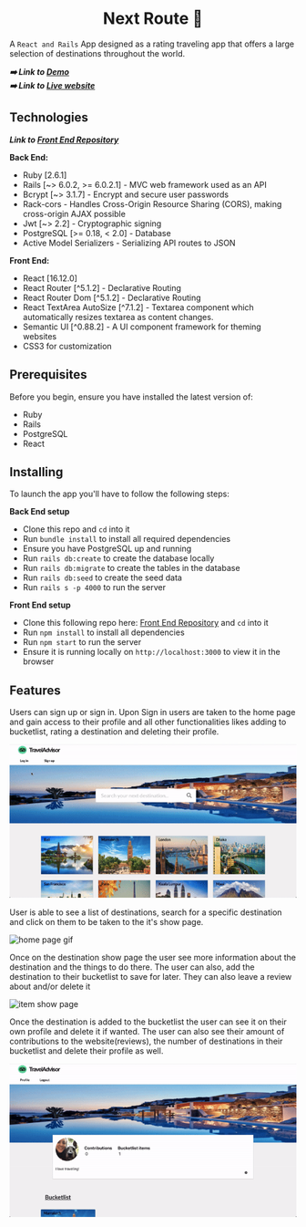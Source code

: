 <h1 align="center">Next Route 🛫</h1>

A `React and Rails` App designed as a rating traveling app that offers a large selection of destinations throughout the world.

***➡️ Link to [Demo](https://youtu.be/t04bmG8gYdw)***<br/>
***➡️ Link to [Live website](https://travel-advisor-app.herokuapp.com/)***<br/>

## Technologies

***Link to [Front End Repository](https://github.com/saimaar/TravelAdvisor)***<br />

**Back End:**
- Ruby [2.6.1]
- Rails [~> 6.0.2, >= 6.0.2.1] - MVC web framework used as an API
- Bcrypt [~> 3.1.7] - Encrypt and secure user passwords
- Rack-cors - Handles Cross-Origin Resource Sharing (CORS), making cross-origin AJAX possible
- Jwt [~> 2.2] - Cryptographic signing
- PostgreSQL [>= 0.18, < 2.0] - Database
- Active Model Serializers - Serializing API routes to JSON




**Front End:** 
- React [16.12.0]
- React Router [^5.1.2] - Declarative Routing
- React Router Dom [^5.1.2] - Declarative Routing
- React TextArea AutoSize [^7.1.2] - Textarea component which automatically resizes textarea as content changes.
- Semantic UI [^0.88.2] - A UI component framework for theming websites
- CSS3 for customization

## Prerequisites
Before you begin, ensure you have installed the latest version of:

- Ruby
- Rails
- PostgreSQL
- React

## Installing

To launch the app you'll have to follow the following steps:

**Back End setup**
- Clone this repo and `cd` into it
- Run `bundle install` to install all required dependencies
- Ensure you have PostgreSQL up and running
- Run `rails db:create` to create the database locally
- Run `rails db:migrate` to create the tables in the database
- Run `rails db:seed` to create the seed data
- Run `rails s -p 4000` to run the server

**Front End setup**
- Clone this following repo here: [Front End Repository](https://github.com/saimaar/TravelAdvisor) and `cd` into it
- Run `npm install` to install all dependencies
- Run `npm start` to run the server
- Ensure it is running locally on `http://localhost:3000` to view it in the browser

## Features

Users can sign up or sign in. Upon Sign in users are taken to the home page and gain access to their profile and all other functionalities likes adding to bucketlist, rating a destination and deleting their profile. <br />

![login gif](./images/login.gif)<br />

User is able to see a list of destinations, search for a specific destination and click on them to be taken to the it's show page.<br />

![home page gif](./images/home-page.gif)<br />

Once on the destination show page the user see more information about the destination and the things to do there. The user can also, add the destination to their bucketlist to save for later. They can also leave a review about and/or delete it<br />

![item show page](./images/destination-show-page.gif)<br />

Once the destination is added to the bucketlist the user can see it on their own profile and delete it if wanted. The user can also see their amount of contributions to the website(reviews), the number of destinations in their bucketlist and delete their profile as well.<br />

![profile page](./images/profile-page.gif)<br />
